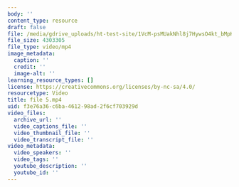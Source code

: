 ```yaml
---
body: ''
content_type: resource
draft: false
file: /media/gdrive_uploads/ht-test-site/1VcM-psMUakNhl8j7HywsO4kt_bMpKO5X/file-5.mp4
file_size: 4303305
file_type: video/mp4
image_metadata:
  caption: ''
  credit: ''
  image-alt: ''
learning_resource_types: []
license: https://creativecommons.org/licenses/by-nc-sa/4.0/
resourcetype: Video
title: file 5.mp4
uid: f3e76a36-c6ba-4612-98ad-2f6cf703929d
video_files:
  archive_url: ''
  video_captions_file: ''
  video_thumbnail_file: ''
  video_transcript_file: ''
video_metadata:
  video_speakers: ''
  video_tags: ''
  youtube_description: ''
  youtube_id: ''
---
```

